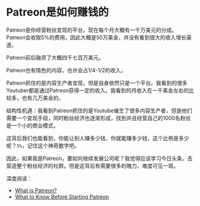 # Patreon是如何赚钱的

Patreon是你经营粉丝变现的平台，现在每个月大概有一千万美元的分成。Patreon会收取5%的费用，因此大概是50万美金，并没有看到很大的收入增长渠道。

Patreon前后融资了大概四千七百万美元。

Patreon也有情色的内容，也许会占1/4-1/2的收入。

Patreon抓住的是内容生产者变现，但是自身依然只是一个平台。我看到的很多Youtuber都是通过Patreon获得一定的收入。我看到的月收入在一千美金左右的比较多，也有几万美金的。

结构性机遇：我看到Patreon抓住的是Youtube催生了很多内容生产者，但是他们需要一个变现手段，同时粉丝经济也逐渐形成，找到并且经营自己的1000名粉丝是一个小的商业模式。

这背后我们也能看到，你能让别人赚多少钱，你就能赚多少钱，这个比例是多少呢？```5%```，记住这个神奇数字吧。

因此，如果我是Patreon，要如何继续发展公司呢？我觉得应该学习今日头条，去营造整个粉丝经济的社群。但是这背后有需要很多的魄力，难度可见一斑。

深度阅读：
- [What is Patreon?](https://www.youtube.com/watch?v=rwvUjAv6pxg)
- [What to Know Before Starting Patreon](https://www.youtube.com/watch?v=34ltAowKUvU)
